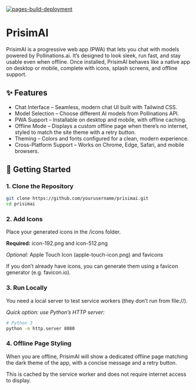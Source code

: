[![pages-build-deployment](https://github.com/PrisimAI/PrisimAI/actions/workflows/pages/pages-build-deployment/badge.svg)](https://github.com/PrisimAI/PrisimAI/actions/workflows/pages/pages-build-deployment)

# PrisimAI

PrisimAI is a progressive web app (PWA) that lets you chat with models powered by Pollinations.ai. It’s designed to look sleek, run fast, and stay usable even when offline. Once installed, PrisimAI behaves like a native app on desktop or mobile, complete with icons, splash screens, and offline support.

## ✨ Features

- Chat Interface – Seamless, modern chat UI built with Tailwind CSS.
- Model Selection – Choose different AI models from Pollinations API.
- PWA Support – Installable on desktop and mobile, with offline caching.
- Offline Mode – Displays a custom offline page when there’s no internet, styled to match the site theme with a retry button.
- Theming – Colors and fonts configured for a clean, modern experience.
- Cross-Platform Support – Works on Chrome, Edge, Safari, and mobile browsers.

## 🚀 Getting Started
### 1. Clone the Repository
```bash
git clone https://github.com/yourusername/prisimai.git
cd prisimai
```

### 2. Add Icons
Place your generated icons in the /icons folder.

**Required:** icon-192.png and icon-512.png

*Optional:* Apple Touch Icon (apple-touch-icon.png) and favicons

If you don’t already have icons, you can generate them using a favicon generator (e.g. favicon.io).

### 3. Run Locally
You need a local server to test service workers (they don’t run from file://).

*Quick option: use Python’s HTTP server:*
```bash
# Python 3
python -m http.server 8080
```

### 4. Offline Page Styling
When you are offline, PrisimAI will show a dedicated offline page matching the dark theme of the app, with a concise message and a retry button.

This is cached by the service worker and does not require internet access to display.